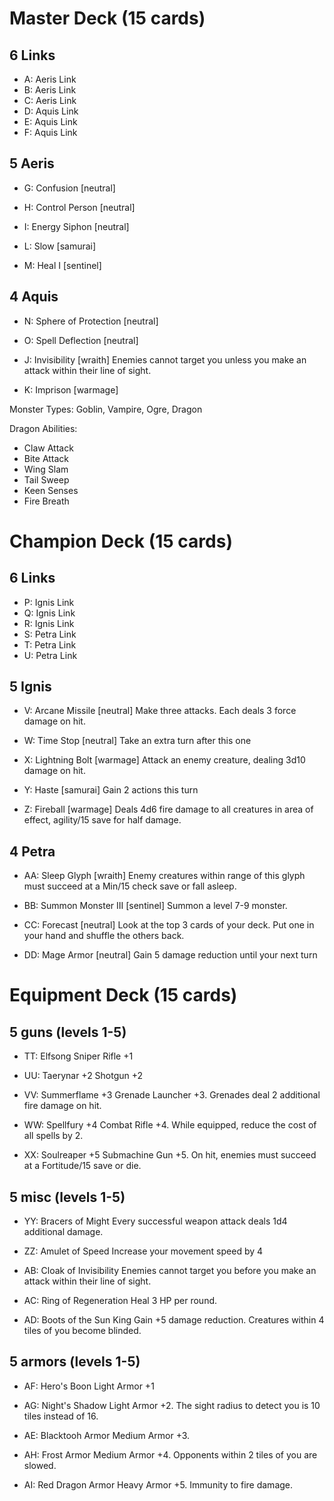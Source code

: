 # Master Deck (15 cards)

## 6 Links
* A: Aeris Link
* B: Aeris Link
* C: Aeris Link
* D: Aquis Link
* E: Aquis Link
* F: Aquis Link

## 5 Aeris
- G: Confusion [neutral]

- H: Control Person [neutral]

- I: Energy Siphon [neutral]

- L: Slow [samurai]

- M: Heal I [sentinel]

## 4 Aquis
- N: Sphere of Protection [neutral]

- O: Spell Deflection [neutral]

- J: Invisibility [wraith]
Enemies cannot target you unless you make an attack within their line of sight.

- K: Imprison [warmage]

Monster Types: Goblin, Vampire, Ogre, Dragon

Dragon Abilities:
- Claw Attack
- Bite Attack
- Wing Slam
- Tail Sweep
- Keen Senses
- Fire Breath

# Champion Deck (15 cards)

## 6 Links
* P: Ignis Link
* Q: Ignis Link
* R: Ignis Link
* S: Petra Link
* T: Petra Link
* U: Petra Link

## 5 Ignis
- V: Arcane Missile [neutral]
Make three attacks. Each deals 3 force damage on hit.

- W: Time Stop [neutral]
Take an extra turn after this one

- X: Lightning Bolt [warmage]
Attack an enemy creature, dealing 3d10 damage on hit.

- Y: Haste [samurai]
Gain 2 actions this turn

- Z: Fireball [warmage]
Deals 4d6 fire damage to all creatures in area of effect, agility/15 save for half damage.

## 4 Petra
- AA: Sleep Glyph [wraith]
Enemy creatures within range of this glyph must succeed at a Min/15 check save or fall asleep.

- BB: Summon Monster III [sentinel]
Summon a level 7-9 monster.

- CC: Forecast [neutral]
Look at the top 3 cards of your deck. Put one in your hand and shuffle the others back.

- DD: Mage Armor [neutral]
Gain 5 damage reduction until your next turn

# Equipment Deck (15 cards)
## 5 guns (levels 1-5)
* TT: Elfsong
Sniper Rifle +1

* UU: Taerynar +2
Shotgun +2

* VV: Summerflame +3
Grenade Launcher +3. Grenades deal 2 additional fire damage on hit.

* WW: Spellfury +4
Combat Rifle +4. While equipped, reduce the cost of all spells by 2.

* XX: Soulreaper +5
Submachine Gun +5. On hit, enemies must succeed at a Fortitude/15 save or die.

## 5 misc (levels 1-5)
* YY: Bracers of Might
Every successful weapon attack deals 1d4 additional damage.

* ZZ:  Amulet of Speed
Increase your movement speed by 4

* AB: Cloak of Invisibility
Enemies cannot target you before you make an attack within their line of sight.

* AC: Ring of Regeneration
Heal 3 HP per round.

* AD: Boots of the Sun King
Gain +5 damage reduction. Creatures within 4 tiles of you become blinded.

## 5 armors (levels 1-5)
* AF: Hero's Boon
Light Armor +1

* AG: Night's Shadow
Light Armor +2. The sight radius to detect you is 10 tiles instead of 16.

* AE: Blacktooh Armor
Medium Armor +3.

* AH: Frost Armor
Medium Armor +4. Opponents within 2 tiles of you are slowed.

* AI: Red Dragon Armor
Heavy Armor +5. Immunity to fire damage.
